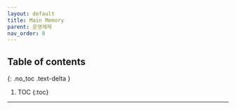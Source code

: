 ```yaml
---
layout: default
title: Main Memory
parent: 운영체제
nav_order: 8
---
```

## Table of contents
{: .no_toc .text-delta }

1. TOC
{:toc}
---
